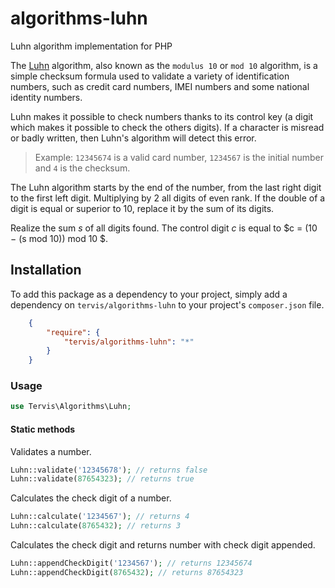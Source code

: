 # algorithms-luhn

Luhn algorithm implementation for PHP

The [Luhn](https://en.wikipedia.org/wiki/Luhn_algorithm) algorithm, also known as the `modulus 10` or `mod 10` algorithm, is a simple checksum formula used to validate a variety of identification numbers, such as credit card numbers, IMEI numbers and some national identity numbers.

Luhn makes it possible to check numbers thanks to its control key (a digit which makes it possible to check the others digits). If a character is misread or badly written, then Luhn's algorithm will detect this error.


> Example: `12345674` is a valid card number, `1234567` is the initial number and `4` is the checksum.

The Luhn algorithm starts by the end of the number, from the last right digit to the first left digit. Multiplying by 2 all digits of even rank.
If the double of a digit is equal or superior to 10, replace it by the sum of its digits.

Realize the sum $s$ of all digits found. The control digit $c$ is equal to $c = (10 − (s mod 10)) mod 10 $.

## Installation

To add this package as a dependency to your project, simply add a dependency on `tervis/algorithms-luhn` to your project's `composer.json` file.
```json
    {
        "require": {
            "tervis/algorithms-luhn": "*"
        }
    }
```
### Usage

```php
use Tervis\Algorithms\Luhn;
```

#### Static methods

Validates a number.
```php
Luhn::validate('12345678'); // returns false
Luhn::validate(87654323); // returns true
```

Calculates the check digit of a number.
```php
Luhn::calculate('1234567'); // returns 4
Luhn::calculate(8765432); // returns 3
```

Calculates the check digit and returns number with check digit appended.
```php
Luhn::appendCheckDigit('1234567'); // returns 12345674
Luhn::appendCheckDigit(8765432); // returns 87654323
```